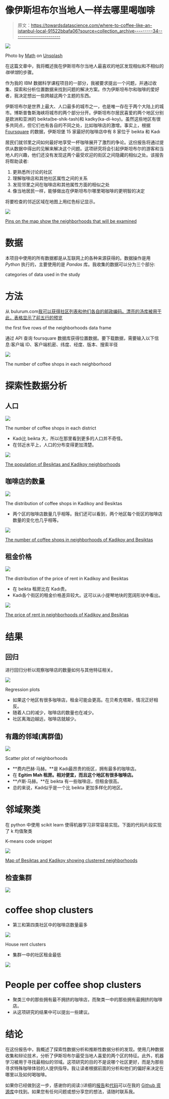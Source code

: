 # 像伊斯坦布尔当地人一样去哪里喝咖啡

> 原文：<https://towardsdatascience.com/where-to-coffee-like-an-istanbul-local-91522bbafa06?source=collection_archive---------34----------------------->

![](img/1d23cf9d88699dfeae4afd4bbe6dd253.png)

Photo by [Math](https://unsplash.com/@builtbymath?utm_source=unsplash&utm_medium=referral&utm_content=creditCopyText) on [Unsplash](https://unsplash.com/collections/8114147/coffee_post?utm_source=unsplash&utm_medium=referral&utm_content=creditCopyText)

在这篇文章中，我将概述我在伊斯坦布尔当地人最喜欢的地区发现相似和不相似的*咖啡馆*的步骤。

作为我的 IBM 数据科学课程项目的一部分，我被要求提出一个问题，并通过收集、探索和分析位置数据来找到问题的解决方案。作为伊斯坦布尔和咖啡的爱好者，我决定想出一些跨越这两个主题的东西。

伊斯坦布尔是世界上最大、人口最多的城市之一，也是唯一存在于两个大陆上的城市。博斯普鲁斯海峡将城市的两个部分分开。伊斯坦布尔居民喜爱的两个地区分别是欧洲和亚洲的 beikta(be-shik-tash)和 kadky(ka-di-koy)。虽然这些地区有很多共同点，但它们也有各自的不同之处，比如咖啡店的激增。事实上，根据 [Foursquare](https://foursquare.com/top-places/istanbul/best-places-coffee) 的数据，伊斯坦堡 15 家最好的咖啡店中有 8 家位于 beikta 和 Kadı

居民们就邻里之间如何最好地享受一杯咖啡展开了激烈的争论。这份报告将通过提供从数据中得出的见解来解决这个问题。这项研究将会引起伊斯坦布尔的游客和当地人的兴趣，他们还没有发现这两个最受欢迎的街区之间隐藏的相似之处。该报告将帮助读者:

1.  更熟悉所讨论的社区
2.  理解咖啡店和其他社区属性之间的关系
3.  发现邻里之间在咖啡店和其他属性方面的相似之处
4.  像当地居民一样，能够做出在伊斯坦布尔哪里喝咖啡的更明智的决定

将要检查的邻近区域在地图上用红色标记显示。

![](img/6f772b88d8134ac4096f2d986694ceac.png)

[Pins on the map show the neighborhoods that will be examined](https://leonardoiheme.wixsite.com/ibmproject/neighborhoods)

# 数据

本项目中使用的所有数据都是从互联网上的各种来源获得的。数据操作是用 *Python* 执行的，主要使用的是 *Pandas* 库。我收集的数据可以分为三个部分:

categories of data used in the study

# 方法

从 bulurum.com[我可以获得社区列表和他们各自的邮政编码。漂亮的汤库被用于此，表格显示了前五行的预览](https://www.bulurum.com/en/)

the first five rows of the neighborhoods data frame

通过 API 查询 foursquare 数据库获得位置数据。要下载数据，需要输入以下信息:客户端 ID、客户端机密、纬度、经度、版本、搜索半径

![](img/687916e1d203c7a6037751d60b7d9d2d.png)

The number of coffee shops in each neighborhood

# 探索性数据分析

## 人口

![](img/834d5ab1dd790fa5e7272236d1abdab5.png)

The number of coffee shops in each district

*   Kadı比 beikta 大，所以在那里看到更多的人口并不奇怪。
*   在邻近水平上，人口的分布变得更加清楚。

![](img/0776e5df80d31b357e6449ed13f59e69.png)

[The population of Besiktas and Kadikoy neighborhoods](https://leonardoiheme.wixsite.com/ibmproject/population)

## 咖啡店的数量

![](img/d2fc3bc21b62dab0dc03cebeb774e4c9.png)

The distribution of coffee shops in Kadikoy and Besiktas

*   两个区的咖啡店数量几乎相等。我们还可以看到，两个地区每个街区的咖啡店数量的变化也几乎相等。

![](img/281ed72948fa0a8a480707a0d5e63185.png)

[The number of coffee shops in neighborhoods of Kadikoy and Besiktas](https://leonardoiheme.wixsite.com/ibmproject)

## 租金价格

![](img/b66f413f4a7f65d6cf7565f99464a0f8.png)

The distribution of the price of rent in Kadikoy and Besiktas

*   在 beikta 租房比在 Kadı贵。
*   Kadı各个街区的租金价格差异较大。这可以从小提琴地块的宽阔形状中看出。

![](img/4d4317ff5172316b016d9990006c8c17.png)

[The price of rent in neighborhoods of Kadikoy and Besiktas](https://leonardoiheme.wixsite.com/ibmproject/price-of-rent)

# 结果

## 回归

进行回归分析以观察咖啡店的数量如何与其他特征相关。

![](img/e787a4db926941c7660dec5a85e1434a.png)

Regression plots

*   如果这个地区有很多咖啡店，租金可能会更高。在贝希克塔斯，情况正好相反。
*   随着人口的减少，咖啡店的数量也在减少。
*   社区离海边越远，咖啡店就越少。

## 有趣的邻域(离群值)

![](img/a78cbf15dd1e8e70b3edc50c69fb9577.png)

Scatter plot of neighborhoods

*   **费内巴赫·马赫。**是 Kadı最昂贵的街区，拥有最多的咖啡店。
*   在 **Egitim Mah 租房。相对便宜，而且这个地区有很多咖啡店。**
*   **卢斯·马赫。**在 beikta 有一些咖啡店，但租金很高。
*   总的来说，Kadı似乎是一个比 beikta 更加多样化的地区。

# 邻域聚类

在 python 中使用 scikit learn 使得机器学习非常容易实现。下面的代码片段实现了 k 均值聚类

K-means code snippet

![](img/2dd55909fc092e5dbe7eea5e72e3c582.png)

[Map of Besiktas and Kadikoy showing clustered neighborhoods](https://leonardoiheme.wixsite.com/ibmproject/clusters)

## 检查集群

![](img/85e78f6981df6a9ec99e136f8a581aa9.png)

# coffee shop clusters

*   第三和第四类社区中的咖啡店数量最多

![](img/e3e18d06573b4a6d932d0b83e7aeca30.png)

House rent clusters

*   集群一中的社区租金最低

![](img/8842fdc4e8ca8924b6c41c172c3f41c2.png)

# People per coffee shop clusters

*   聚类三中的那些拥有最不拥挤的咖啡店，而聚类一中的那些拥有最拥挤的咖啡店。
*   从这项研究的结果中可以提出一些建议。

# 结论

在这份报告中，我概述了探索性数据分析和推断性数据分析的发现。使用几种数据收集和辩论技术，分析了伊斯坦布尔最受当地人喜爱的两个区的特征。此外，机器学习被用于寻找最相似的邻域。这项研究的目的不是说哪个社区更好，而是为那些寻求特殊咖啡体验的人提供指导。我让读者根据前面的分析和他们的偏好来决定在哪里以及如何喝咖啡。

如果你已经做到这一步，感谢你的阅读:)详细的[报告](https://nbviewer.jupyter.org/github/leonardo-iheme/IBM_Data_Science_Capstone/blob/master/Report.ipynb#-)和[代码](https://nbviewer.jupyter.org/github/leonardo-iheme/IBM_Data_Science_Capstone/blob/master/Code.ipynb)可以在我的 [Github 资源库](https://nbviewer.jupyter.org/github/leonardo-iheme/IBM_Data_Science_Capstone/tree/master/)中找到。如果您有任何问题或想分享您的想法，请随时联系我。